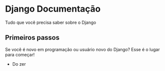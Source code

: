 # Django Documentação

Tudo que você precisa saber sobre o Django

## Primeiros passos

Se você é novo em programação ou usuário novo do Django? Esse é o lugar para começar!

- Do zer
